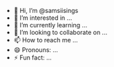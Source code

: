 - 👋 Hi, I’m @samsiisings
- 👀 I’m interested in ...
- 🌱 I’m currently learning ...
- 💞️ I’m looking to collaborate on ...
- 📫 How to reach me ...
- 😄 Pronouns: ...
- ⚡ Fun fact: ...

<!---
samsiisings/samsiisings is a ✨ special ✨ repository because its `README.md` (this file) appears on your GitHub profile.
You can click the Preview link to take a look at your changes.
--->
